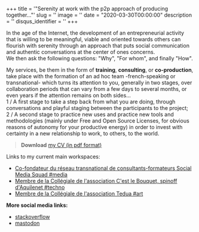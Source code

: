 +++
title = '"Serenity at work with the p2p approach of producing together..."'
slug = ''
image = ''
date = "2020-03-30T00:00:00"
description = ''
disqus_identifier = ''
+++

In the age of the Internet, the development of an entrepreneurial activity that is willing to be meaningful, viable and oriented towards others can flourish with serenity through an approach that puts social communication and authentic conversations at the center of ones concerns.  
We then ask the following questions: "Why", "For whom", and finally "How".

My services, be them in the form of  **training**, **consulting**, or **co-production**, take place with the formation of an ad hoc team -french-speaking or transnational- which turns its attention to you, generally in two stages, over collaboration periods that can vary from a few days to several months, or even years if the attention remains on both sides...  
1 / A first stage to take a step back from what you are doing, through conversations and playful staging between the participants to the project;  
2 / A second stage to practice new uses and practice new tools and methodologies (mainly under Free and Open Source Licenses, for obvious reasons of autonomy for your productive energy) in order to invest with certainty in a new relationship to work, to others, to the world.

> **Download** [my CV (in pdf format)](https://co-actions.coop/wp-content/uploads/2019/08/CV-Habib-Belaribi-2019.pdf)

Links to my current main workspaces:
- [Co-fondateur du réseau transnational de consultants-formateurs Social Media Squad #media](https://www.socialmediasquad.cc/)
- [Membre de la Collégiale de l'association C'est le Bouquet, spinoff d'Aquilenet #techno](https://www.aquilenet.fr/)
- [Membre de la Collégiale de l'association Tedua #art](https://www.association-tedua.fr/0)

**More social media links:**
- [stackoverflow](https://stackoverflow.com/users/13155464/habib-belaribi?tab=profile)
- [mastodon](https://toot.aquilenet.fr/web/accounts/102396)

